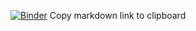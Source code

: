[![Binder](https://mybinder.org/badge_logo.svg)](https://mybinder.org/v2/gh/coandrei/jupyter_notebooks/tree/master/cr_06_sharing/HEAD)
Copy markdown link to clipboard
